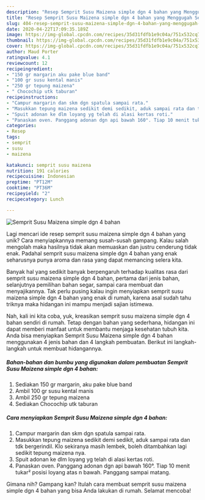 ```yaml
---
description: "Resep Semprit Susu Maizena simple dgn 4 bahan yang Menggugah Selera"
title: "Resep Semprit Susu Maizena simple dgn 4 bahan yang Menggugah Selera"
slug: 404-resep-semprit-susu-maizena-simple-dgn-4-bahan-yang-menggugah-selera
date: 2020-04-22T17:09:35.189Z
image: https://img-global.cpcdn.com/recipes/35d31fdfb1e9c04a/751x532cq70/semprit-susu-maizena-simple-dgn-4-bahan-foto-resep-utama.jpg
thumbnail: https://img-global.cpcdn.com/recipes/35d31fdfb1e9c04a/751x532cq70/semprit-susu-maizena-simple-dgn-4-bahan-foto-resep-utama.jpg
cover: https://img-global.cpcdn.com/recipes/35d31fdfb1e9c04a/751x532cq70/semprit-susu-maizena-simple-dgn-4-bahan-foto-resep-utama.jpg
author: Maud Porter
ratingvalue: 4.1
reviewcount: 12
recipeingredient:
- "150 gr margarin aku pake blue band"
- "100 gr susu kental manis"
- "250 gr tepung maizena"
- " Chocochip utk taburan"
recipeinstructions:
- "Campur margarin dan skm dgn spatula sampai rata."
- "Masukkan tepung maizena sedikit demi sedikit, aduk sampai rata dan tdk bergerindil. Klo sekiranya masih lembek, boleh ditambahkan lagi sedikit tepung maizena nya."
- "Spuit adonan ke dlm loyang yg telah di alasi kertas roti."
- "Panaskan oven. Panggang adonan dgn api bawah 160°. Tiap 10 menit tukar² posisi loyang atas n bawah. Panggang sampai matang."
categories:
- Resep
tags:
- semprit
- susu
- maizena

katakunci: semprit susu maizena 
nutrition: 191 calories
recipecuisine: Indonesian
preptime: "PT12M"
cooktime: "PT36M"
recipeyield: "2"
recipecategory: Lunch

---
```



![Semprit Susu Maizena simple dgn 4 bahan](https://img-global.cpcdn.com/recipes/35d31fdfb1e9c04a/751x532cq70/semprit-susu-maizena-simple-dgn-4-bahan-foto-resep-utama.jpg)

Lagi mencari ide resep semprit susu maizena simple dgn 4 bahan yang unik? Cara menyiapkannya memang susah-susah gampang. Kalau salah mengolah maka hasilnya tidak akan memuaskan dan justru cenderung tidak enak. Padahal semprit susu maizena simple dgn 4 bahan yang enak seharusnya punya aroma dan rasa yang dapat memancing selera kita.

Banyak hal yang sedikit banyak berpengaruh terhadap kualitas rasa dari semprit susu maizena simple dgn 4 bahan, pertama dari jenis bahan, selanjutnya pemilihan bahan segar, sampai cara membuat dan menyajikannya. Tak perlu pusing kalau ingin menyiapkan semprit susu maizena simple dgn 4 bahan yang enak di rumah, karena asal sudah tahu triknya maka hidangan ini mampu menjadi sajian istimewa.




Nah, kali ini kita coba, yuk, kreasikan semprit susu maizena simple dgn 4 bahan sendiri di rumah. Tetap dengan bahan yang sederhana, hidangan ini dapat memberi manfaat untuk membantu menjaga kesehatan tubuh kita. Anda bisa menyiapkan Semprit Susu Maizena simple dgn 4 bahan menggunakan 4 jenis bahan dan 4 langkah pembuatan. Berikut ini langkah-langkah untuk membuat hidangannya.

<!--inarticleads1-->

##### Bahan-bahan dan bumbu yang digunakan dalam pembuatan Semprit Susu Maizena simple dgn 4 bahan:

1. Sediakan 150 gr margarin, aku pake blue band
1. Ambil 100 gr susu kental manis
1. Ambil 250 gr tepung maizena
1. Sediakan  Chocochip utk taburan




<!--inarticleads2-->

##### Cara menyiapkan Semprit Susu Maizena simple dgn 4 bahan:

1. Campur margarin dan skm dgn spatula sampai rata.
1. Masukkan tepung maizena sedikit demi sedikit, aduk sampai rata dan tdk bergerindil. Klo sekiranya masih lembek, boleh ditambahkan lagi sedikit tepung maizena nya.
1. Spuit adonan ke dlm loyang yg telah di alasi kertas roti.
1. Panaskan oven. Panggang adonan dgn api bawah 160°. Tiap 10 menit tukar² posisi loyang atas n bawah. Panggang sampai matang.




Gimana nih? Gampang kan? Itulah cara membuat semprit susu maizena simple dgn 4 bahan yang bisa Anda lakukan di rumah. Selamat mencoba!
